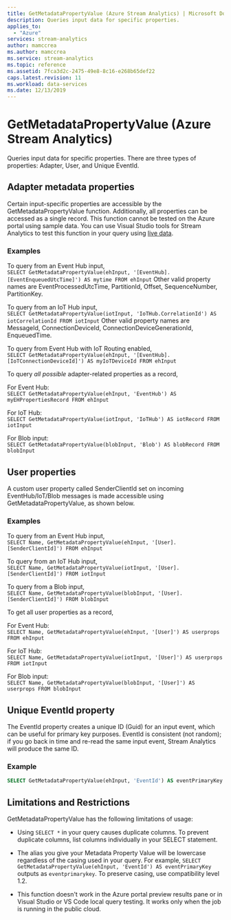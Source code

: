 ```yaml
---
title: GetMetadataPropertyValue (Azure Stream Analytics) | Microsoft Docs
description: Queries input data for specific properties.
applies_to: 
  - "Azure"
services: stream-analytics
author: mamccrea
ms.author: mamccrea
ms.service: stream-analytics
ms.topic: reference
ms.assetid: 7fca3d2c-2475-49e8-8c16-e268b65def22
caps.latest.revision: 11
ms.workload: data-services
ms.date: 12/13/2019
---
```

# GetMetadataPropertyValue (Azure Stream Analytics)

Queries input data for specific properties. There are three types of properties: Adapter, User, and Unique EventId.
  
## Adapter metadata properties

Certain input-specific properties are accessible by the GetMetadataPropertyValue function. Additionally, all properties can be accessed as a single record. This function cannot be tested on the Azure portal using sample data. You can use Visual Studio tools for Stream Analytics to test this function in your query using [live data](https://docs.microsoft.com/azure/stream-analytics/stream-analytics-live-data-local-testing).

### Examples

To query from an Event Hub input,  
`SELECT GetMetadataPropertyValue(ehInput, '[EventHub].[EventEnqueuedUtcTime]') AS mytime FROM ehInput`
Other valid property names are EventProcessedUtcTime, PartitionId, Offset, SequenceNumber, PartitionKey.

To query from an IoT Hub input,  
`SELECT GetMetadataPropertyValue(iotInput, 'IoTHub.CorrelationId') AS iotCorrelationId FROM iotInput`
Other valid property names are MessageId, ConnectionDeviceId, ConnectionDeviceGenerationId, EnqueuedTime.

To query from Event Hub with IoT Routing enabled,  
`SELECT GetMetadataPropertyValue(ehInput, '[EventHub].[IoTConnectionDeviceId]') AS myIoTDeviceId FROM ehInput`

To query *all possible* adapter-related properties as a record,

For Event Hub:  
`SELECT GetMetadataPropertyValue(ehInput, 'EventHub') AS myEHPropertiesRecord FROM ehInput`

For IoT Hub:  
`SELECT GetMetadataPropertyValue(iotInput, 'IoTHub') AS iotRecord FROM iotInput`

For Blob input:  
`SELECT GetMetadataPropertyValue(blobInput, 'Blob') AS blobRecord FROM blobInput`

## User properties

A custom user property called SenderClientId set on incoming EventHub/IoT/Blob messages is made accessible using GetMetadataPropertyValue, as shown below.

### Examples

To query from an Event Hub input,  
`SELECT Name, GetMetadataPropertyValue(ehInput, '[User].[SenderClientId]') FROM ehInput`

To query from an IoT Hub input,  
`SELECT Name, GetMetadataPropertyValue(iotInput, '[User].[SenderClientId]') FROM iotInput`

To query from a Blob input,  
`SELECT Name, GetMetadataPropertyValue(blobInput, '[User].[SenderClientId]') FROM blobInput`

To get all user properties as a record,

For Event Hub:  
`SELECT Name, GetMetadataPropertyValue(ehInput, '[User]') AS userprops FROM ehInput`

For IoT Hub:  
`SELECT Name, GetMetadataPropertyValue(iotInput, '[User]') AS userprops FROM iotInput`

For Blob input:  
`SELECT Name, GetMetadataPropertyValue(blobInput, '[User]') AS userprops FROM blobInput`


## Unique EventId property

The EventId property creates a unique ID (Guid) for an input event, which can be useful for primary key purposes. EventId is consistent (not random); if you go back in time and re-read the same input event, Stream Analytics will produce the same ID.

### Example

```SQL
SELECT GetMetadataPropertyValue(ehInput, 'EventId') AS eventPrimaryKey FROM ehInput
```

## Limitations and Restrictions

GetMetadataPropertyValue has the following limitations of usage:

* Using `SELECT *` in your query causes duplicate columns. To prevent duplicate columns, list columns individually in your SELECT statement.

* The alias you give your Metadata Property Value will be lowercase regardless of the casing used in your query. For example, `SELECT GetMetadataPropertyValue(ehInput, 'EventId') AS eventPrimaryKey` outputs as `eventprimarykey`. To preserve casing, use compatibility level 1.2.

* This function doesn't work in the Azure portal preview results pane or in Visual Studio or VS Code local query testing. It works only when the job is running in the public cloud.

